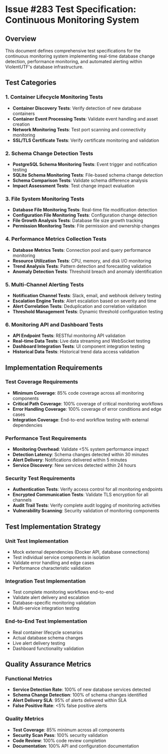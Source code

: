 # Issue #283 Test Specification: Continuous Monitoring System

## Overview

This document defines comprehensive test specifications for the continuous monitoring system implementing real-time database change detection, performance monitoring, and automated alerting within ViolentUTF's database infrastructure.

## Test Categories

### 1. Container Lifecycle Monitoring Tests
- **Container Discovery Tests**: Verify detection of new database containers
- **Container Event Processing Tests**: Validate event handling and asset creation
- **Network Monitoring Tests**: Test port scanning and connectivity monitoring
- **SSL/TLS Certificate Tests**: Verify certificate monitoring and validation

### 2. Schema Change Detection Tests
- **PostgreSQL Schema Monitoring Tests**: Event trigger and notification testing
- **SQLite Schema Monitoring Tests**: File-based schema change detection
- **Schema Comparison Tests**: Validate schema difference analysis
- **Impact Assessment Tests**: Test change impact evaluation

### 3. File System Monitoring Tests
- **Database File Monitoring Tests**: Real-time file modification detection
- **Configuration File Monitoring Tests**: Configuration change detection
- **File Growth Analysis Tests**: Database file size growth tracking
- **Permission Monitoring Tests**: File permission and ownership changes

### 4. Performance Metrics Collection Tests
- **Database Metrics Tests**: Connection pool and query performance monitoring
- **Resource Utilization Tests**: CPU, memory, and disk I/O monitoring
- **Trend Analysis Tests**: Pattern detection and forecasting validation
- **Anomaly Detection Tests**: Threshold breach and anomaly identification

### 5. Multi-Channel Alerting Tests
- **Notification Channel Tests**: Slack, email, and webhook delivery testing
- **Escalation Engine Tests**: Alert escalation based on severity and time
- **Alert Correlation Tests**: Deduplication and correlation validation
- **Threshold Management Tests**: Dynamic threshold configuration testing

### 6. Monitoring API and Dashboard Tests
- **API Endpoint Tests**: RESTful monitoring API validation
- **Real-time Data Tests**: Live data streaming and WebSocket testing
- **Dashboard Integration Tests**: UI component integration testing
- **Historical Data Tests**: Historical trend data access validation

## Implementation Requirements

### Test Coverage Requirements
- **Minimum Coverage**: 85% code coverage across all monitoring components
- **Critical Path Coverage**: 100% coverage of critical monitoring workflows
- **Error Handling Coverage**: 100% coverage of error conditions and edge cases
- **Integration Coverage**: End-to-end workflow testing with external dependencies

### Performance Test Requirements
- **Monitoring Overhead**: Validate <5% system performance impact
- **Detection Latency**: Schema changes detected within 30 minutes
- **Alert Delivery**: Notifications delivered within 5 minutes
- **Service Discovery**: New services detected within 24 hours

### Security Test Requirements
- **Authentication Tests**: Verify access control for all monitoring endpoints
- **Encrypted Communication Tests**: Validate TLS encryption for all channels
- **Audit Trail Tests**: Verify complete audit logging of monitoring activities
- **Vulnerability Scanning**: Security validation of monitoring components

## Test Implementation Strategy

### Unit Test Implementation
- Mock external dependencies (Docker API, database connections)
- Test individual service components in isolation
- Validate error handling and edge cases
- Performance characteristic validation

### Integration Test Implementation
- Test complete monitoring workflows end-to-end
- Validate alert delivery and escalation
- Database-specific monitoring validation
- Multi-service integration testing

### End-to-End Test Implementation
- Real container lifecycle scenarios
- Actual database schema changes
- Live alert delivery testing
- Dashboard functionality validation

## Quality Assurance Metrics

### Functional Metrics
- **Service Detection Rate**: 100% of new database services detected
- **Schema Change Detection**: 100% of schema changes identified
- **Alert Delivery SLA**: 95% of alerts delivered within SLA
- **False Positive Rate**: <5% false positive alerts

### Quality Metrics
- **Test Coverage**: 85% minimum across all components
- **Security Scan Pass**: 100% security validation
- **Code Review**: 100% code review completion
- **Documentation**: 100% API and configuration documentation